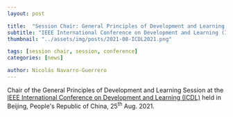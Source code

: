 ```yaml
---
layout: post

title:  "Session Chair: General Principles of Development and Learning Session at ICDL-EpiRob 2021"
subtitle: "IEEE International Conference on Development and Learning (ICDL 2021)"
thumbnail: "../assets/img/posts/2021-08-ICDL2021.png"

tags: [session chair, session, conference]
categories: [news]

author: Nicolás Navarro-Guerrero
---
```

Chair of the General Principles of Development and Learning Session at the <a target="_blank" href="https://ieeexplore.ieee.org/xpl/conhome/9515562/proceeding">IEEE International Conference on Development and Learning (ICDL)</a> held in Beijing, People's Republic of China, 25<sup>th</sup> Aug. 2021.

<!--more-->

